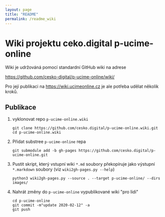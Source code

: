 ```yaml
---
layout: page
title: "README"
permalink: /readme_wiki
---
```


# Wiki projektu ceko.digital p-ucime-online

Wiki je udržováná pomocí standardní GitHub wiki na adrese

https://github.com/cesko-digital/p-ucime-online/wiki/

Pro její publikaci na https://wiki.ucimeonline.cz je ale potřeba udělat několik
kroků.

## Publikace

1. vyklonovat repo `p-ucime-online.wiki`
   ```
   git clone https://github.com/cesko.digital/p-ucime-online.wiki.git
   cd p-ucime-online.wiki
   ```

2. Přidat substree `p-ucime-online` repa
   ```
   git submodule add -b gh-pages https://github.com/cesko.digital/p-ucime-online.git
   ```

3. Pustit skript, který vstupní wiki `*.md` soubory překopíruje jako výstupní
   `*.markdown` soubory (viz `wiki2gh-pages.py --help`)

   ```
   python3 wiki2gh-pages.py --source . --target p-ucime-online/ --dirs images/
   ```

4. Nahrát změny do `p-ucime-online` vypublikované wiki "pro lidi"

    ```
    cd p-ucime-online
    git commit -m"update 2020-02-12" -a
    git push
    ```

